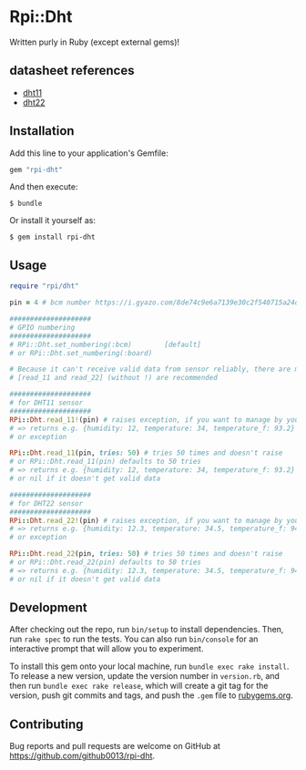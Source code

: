 # Rpi::Dht

Written purly in Ruby (except external gems)!

## datasheet references

- [dht11][1]
- [dht22][2]

## Installation

Add this line to your application's Gemfile:

```rb
gem "rpi-dht"
```

And then execute:

    $ bundle

Or install it yourself as:

    $ gem install rpi-dht

## Usage

```rb
require "rpi/dht"

pin = 4 # bcm number https://i.gyazo.com/8de74c9e6a7139e30c2f540715a24dc9.png

####################
# GPIO numbering
####################
# RPi::Dht.set_numbering(:bcm)        [default]
# or RPi::Dht.set_numbering(:board)

# Because it can't receive valid data from sensor reliably, there are methods try to read continusly until it gets valid data
# [read_11 and read_22] (without !) are recommended

####################
# for DHT11 sensor
####################
RPi::Dht.read_11!(pin) # raises exception, if you want to manage by yourself
# => returns e.g. {humidity: 12, temperature: 34, temperature_f: 93.2}
# or exception

RPi::Dht.read_11(pin, tries: 50) # tries 50 times and doesn't raise
# or RPi::Dht.read_11(pin) defaults to 50 tries
# => returns e.g. {humidity: 12, temperature: 34, temperature_f: 93.2}
# or nil if it doesn't get valid data

####################
# for DHT22 sensor
####################
RPi::Dht.read_22!(pin) # raises exception, if you want to manage by yourself
# => returns e.g. {humidity: 12.3, temperature: 34.5, temperature_f: 94.1}
# or exception

RPi::Dht.read_22(pin, tries: 50) # tries 50 times and doesn't raise
# or RPi::Dht.read_22(pin) defaults to 50 tries
# => returns e.g. {humidity: 12.3, temperature: 34.5, temperature_f: 94.1}
# or nil if it doesn't get valid data
```

## Development

After checking out the repo, run `bin/setup` to install dependencies. Then, run `rake spec` to run the tests. You can also run `bin/console` for an interactive prompt that will allow you to experiment.

To install this gem onto your local machine, run `bundle exec rake install`. To release a new version, update the version number in `version.rb`, and then run `bundle exec rake release`, which will create a git tag for the version, push git commits and tags, and push the `.gem` file to [rubygems.org](https://rubygems.org).

## Contributing

Bug reports and pull requests are welcome on GitHub at https://github.com/github0013/rpi-dht.

[1]: https://akizukidenshi.com/download/ds/aosong/DHT11.pdf
[2]: https://akizukidenshi.com/download/ds/aosong/AM2302.pdf
